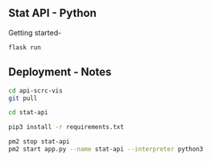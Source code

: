 ## Stat API - Python

Getting started-
```
flask run
```

## Deployment - Notes
``` bash
cd api-scrc-vis
git pull

cd stat-api

pip3 install -r requirements.txt

pm2 stop stat-api
pm2 start app.py --name stat-api --interpreter python3
```
